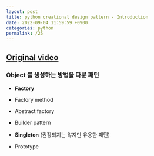 ```yaml
---
layout: post
title: python creational design pattern - Introduction
date: 2022-09-04 11:59:59 +0900
categories: python
permalink: /25
---
```


## [Original video](https://www.youtube.com/watch?v=iwB1VjhYSUI&list=PLDV-cCQnUlIYcAmW4j27i8aYPbja9HePm)


### Object 를 생성하는 방법을 다룬 패턴 <br>

- **Factory** <br>

- Factory method <br>
 
- Abstract factory <br>

- Builder pattern <br>

- **Singleton** (권장되지는 않지만 유용한 패턴) <br>

- Prototype <br>
